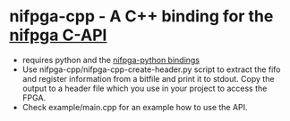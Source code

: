 # nifpga-cpp - A C++ binding for the [nifpga C-API](http://www.ni.com/product-documentation/9036/en/)

- requires python and the [nifpga-python bindings](https://nifpga-python.readthedocs.io/en/latest/)
- Use nifpga-cpp/nifpga-cpp-create-header.py script to extract the fifo and register information from a bitfile and print it to stdout. Copy the output to a header file which you use in your project to access the FPGA.
- Check example/main.cpp for an example how to use the API.